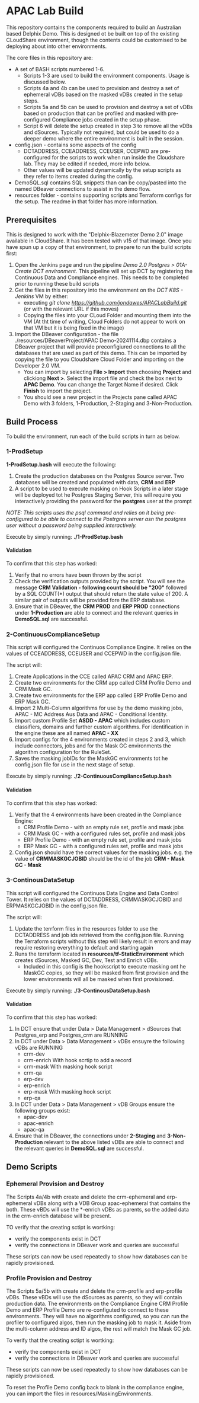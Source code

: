 # APAC Lab Build

This repository contains the components required to build an Australian based Delphix Demo. This is designed ot be built on top of the existing CLoudShare environment, though the contents could be customised to be deploying about into other environments.

The core files in this repository are:
- A set of BASH scripts numbered 1-6. 
    - Scripts 1-3 are used to build the environment components. Usage is discussed below.
    - Scripts 4a and 4b can be used to provision and destroy a set of ephemeral vDBs based on the masked vDBs created in the setup steps.
    - Scripts 5a and 5b can be used to provision and destroy a set of vDBs based on production that can be profiled and masked with pre-configured Compliance jobs created in the setup phase.
    - Script 6 will delete the setup created in step 3 to remove all the vDBs and dSources. Typically not required, but could be used to do a deeper demo where the entire environment is built in the session.
- config.json - contains some aspects of the config
    -  DCTADDRESS, CCEADDRESS, CCEUSER, CCEPWD are pre-configured for the scripts to work when run inside the Cloudshare lab. They may be edited if needed, more info below. 
    - Other values will be updated dynamically by the setup scripts as they refer to items created during the config.
- DemoSQL.sql contains SQL snippets than can be copy/pasted into the named DBeaver connections to assist in the demo flow.
- resources folder - contains supporting scripts and Terraform configs for the setup. The readme in that folder has more information.

## Prerequisites
This is designed to work with the "Delphix-Blazemeter Demo 2.0" image available in CloudShare. It has been tested with v15 of that image. Once you have spun up a copy of that environment, to prepare to run the build scripts first:
1. Open the Jenkins page and run the pipeline *Demo 2.0 Postgres > 01A-Create DCT environment*. This pipeline will set up DCT by registering the Continuous Data and Compliance engines. This needs to be completed prior to running these build scripts
2. Get the files in this repository into the environment on the *DCT K8S - Jenkins* VM by either:
    - executing *git clone https://github.com/jondawes/APACLabBuild.git* (or with the relevant URL if this moves)
    - Copying the files into your CLoud Folder and mounting them into the VM (At tht time of writing, Cloud Folders do not appear to work on that VM but it is being fixed in the image)
3. Import the DBeaver configuration - the file ./resources/DBeaverProject/APAC Demo-20241114.dbp contains a DBeaver project that will provide preconfigiured connections to all the databases that are used as part of this demo. This can be imported by copying the file to you Cloudshare Cloud Folder and importing on the Developer 2.0 VM.
    - You can import by selecting **File > Import** then choosing **Project** and clickiong **Next >**. Select the import file and check the box next to **APAC Demo**. You can change the Target Name if desired. Click **Finish** to import the project.
    - You should see a new project in the Projects pane called APAC Demo with 3 folders, 1-Production, 2-Staging and 3-Non-Production.

## Build Process
To build the environment, run each of the build scripts in turn as below.

### 1-ProdSetup
**1-ProdSetup.bash** will execute the following:
1. Create the production databases on the Postgres Source server. Two databases will be created and populated with data, **CRM** and **ERP**
2. A script to be used to execute masking on Hook Scripts in a later stage will be deployed tot he Postgres Staging Server, this will require you interactively providing the password for the **postgres** user at the prompt

*NOTE: This scripts uses the psql command and relies on it being pre-configured to be able to connect to the Postrgres server asn the postgres user without a password being supplied interactively.*

Execute by simply running:
**./1-ProdSetup.bash**

#### Validation
To confirm that this step has worked:
1. Verify that no errors have been thrown by the script
2. Check the verification outputs provided by the script. You will see the message **CRM Validation - following count should be "200"** followed by a SQL COUNT(*) output that should return the state value of 200. A similar pair of outputs will be provided fore the ERP database.
3. Ensure that in DBeaver, the **CRM PROD** and **ERP PROD** connections under **1-Production** are able to connect and the relevant queries in **DemoSQL.sql** are successful.

### 2-ContinuousComplianceSetup
This script will configured the Continuos Compliance Engine. It relies on the values of CCEADDRESS, CCEUSER and CCEPWD in the config.json file.

The script will:
1. Create Applications in the CCE called APAC CRM and APAC ERP.
2. Create two environments for the CRM app called CRM Profile Demo and CRM Mask GC.
3. Create two environments for the ERP app called ERP Profile Demo and ERP Mask GC.
4. Import 2 Multi-Column algorithms for use by the demo masking jobs, APAC - MC Address Aus Data and APAC - Conditional Identity.
5. Import custom Profile Set **ASDD - APAC** which includes custom classifiers, domains and further custom algorithms. For identification in the engine these are all named **APAC - XX**
6. Import configs for the 4 environments created in steps 2 and 3, which include connectors, jobs and for the Mask GC environments the algorithm configuration for the RuleSet.
7. Saves the masking jobIDs for the MaskGC environments tot he config,json file for use in the next stage of setup.

Execute by simply running:
**./2-ContinuousComplianceSetup.bash**

#### Validation
To confirm that this step has worked:
1. Verify that the 4 environments have been created in the Compliance Engine:
    - CRM Profile Demo - with an empty rule set, profile and mask jobs
    - CRM Mask GC - with a configured rules set, profile and mask jobs
    - ERP Profile Demo - with an empty rule set, profile and mask jobs
    - ERP Mask GC - with a configured rules set, profile and mask jobs
2. Config.json should have the correct values for the masking jobs. e.g. the value of **CRMMASKGCJOBID** should be the id of the job **CRM - Mask GC - Mask**

### 3-ContinousDataSetup
This script will configured the Continuos Data Engine and Data Control Tower. It relies on the values of DCTADDRESS, CRMMASKGCJOBID and ERPMASKGCJOBID in the config.json file.

The script will:
1. Update the terrform files in the resources folder to use the DCTADDRESS and job ids retrieved from the config.json file. Running the Terraform scripts without this step will likely result in errors and may require restoring everything to default and starting again
2. Runs the terraform located in **resources/tf-StaticEnvironment** which creates dSources, Masked GC, Dev, Test and Enrich vDBs. 
    - Included in this config is the hookscript to execute masking ont he MaskGC copies, so they will be masked from first provision and the lower environments will all be masked when first provisioned.

Execute by simply running:
**./3-ContinousDataSetup.bash**

#### Validation
To confirm that this step has worked:
1. In DCT ensure that under Data > Data Management > dSources that Postgres_erp and Postgres_crm are RUNNING
2. In DCT under Data > Data Management > vDBs ensuyre the following vDBs are RUNNING
    - crm-dev
    - crm-enrich      With hook scrtip to add a record
    - crm-mask        With masking hook script
    - crm-qa
    - erp-dev
    - erp-enrich
    - erp-mask        With masking hook script
    - erp-qa
3. In DCT under Data > Data Management > vDB Groups ensure the following groups exist:
    - apac-dev
    - apac-enrich
    - apac-qa
4. Ensure that in DBeaver, the connections under **2-Staging** and **3-Non-Production** relevant to the above listed vDBs are able to connect and the relevant queries in **DemoSQL.sql** are successful.


## Demo Scripts

### Ephemeral Provision and Destroy
The Scripts 4a/4b with create and delete the crm-ephemeral and erp-ephemeral vDBs along with a VDB Group apac-ephemeral that contains the both. These vBDs will use the *-enrich vDBs as parents, so the added data in the crm-enrich database will be present.

TO verify that the creating sctipt is wortking:
- verify the components exist in DCT
- verify the connections in DBeaver work and queries are successful

These scripts can now be used repeatedly to show how databases can be rapidly provisioned.

### Profile Provision and Destroy
The Scripts 5a/5b with create and delete the crm-profile and erp-profile vDBs. These vBDs will use the dSources as parents, so they will contain production data. The environments on the Compliance Engine CRM Profile Demo and ERP Profile Demo are  re-configuted to connect to these environments. They will have no algorithms configured, so you can run the profiler to configured algos, then run the masking job to mask it. Aside from the multi-column address and ID algos, the rest will match the Mask GC job.

To verify that the creating sctipt is wortking:
- verify the components exist in DCT
- verify the connections in DBeaver work and queries are successful

These scripts can now be used repeatedly to show how databases can be rapidly provisioned.

To reset the Profile Demo config back to blank in the compliance engine, you can import the files in resources/MaskingEnvironments.